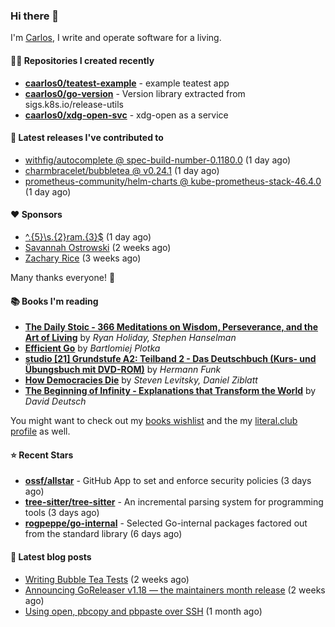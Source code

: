 ### Hi there 👋

I'm [Carlos](https://caarlos0.dev), I write and operate software for a living.

#### 👨‍💻 Repositories I created recently
- **[caarlos0/teatest-example](https://github.com/caarlos0/teatest-example)** - example teatest app
- **[caarlos0/go-version](https://github.com/caarlos0/go-version)** - Version library extracted from sigs.k8s.io/release-utils
- **[caarlos0/xdg-open-svc](https://github.com/caarlos0/xdg-open-svc)** - xdg-open as a service

#### 🚀 Latest releases I've contributed to


- [withfig/autocomplete @ spec-build-number-0.1180.0](https://github.com/withfig/autocomplete/releases/tag/spec-build-number-0.1180.0) (1 day ago)
- [charmbracelet/bubbletea @ v0.24.1](https://github.com/charmbracelet/bubbletea/releases/tag/v0.24.1) (1 day ago)
- [prometheus-community/helm-charts @ kube-prometheus-stack-46.4.0](https://github.com/prometheus-community/helm-charts/releases/tag/kube-prometheus-stack-46.4.0) (1 day ago)

#### ❤️ Sponsors
- [^.{5}\s.{2}ram.{3}$](https://github.com/umatare5) (1 day ago)
- [Savannah Ostrowski](https://github.com/savannahostrowski) (2 weeks ago)
- [Zachary Rice](https://github.com/zricethezav) (3 weeks ago)

Many thanks everyone! 🙏

#### 📚 Books I'm reading
- **[The Daily Stoic - 366 Meditations on Wisdom, Perseverance, and the Art of Living](https://literal.club/caarlos0/book/the-daily-stoic-lbfbd)** by _Ryan Holiday, Stephen Hanselman_
- **[Efficient Go](https://literal.club/caarlos0/book/bartlomiej-plotka-efficient-go-h2xgm)** by _Bartlomiej Plotka_
- **[studio [21] Grundstufe A2: Teilband 2 - Das Deutschbuch (Kurs- und Übungsbuch mit DVD-ROM)](https://literal.club/caarlos0/book/hermann-funk-studio-21-grundstufe-a2-teilband-2-das-deutschbuch-kurs-und-ubungsbuch-mit-dvd-rom-9zuoy)** by _Hermann Funk_
- **[How Democracies Die](https://literal.club/caarlos0/book/how-democracies-die-5395k)** by _Steven Levitsky, Daniel Ziblatt_
- **[The Beginning of Infinity - Explanations that Transform the World](https://literal.club/caarlos0/book/david-deutsch-the-beginning-of-infinity-ph286)** by _David Deutsch_

You might want to check out my [books
wishlist](https://www.amazon.com.br/hz/wishlist/ls/EB8P7VS717SV) and the my
[literal.club profile](https://literal.club/caarlos0) as well.

#### ⭐ Recent Stars
- **[ossf/allstar](https://github.com/ossf/allstar)** - GitHub App to set and enforce security policies (3 days ago)
- **[tree-sitter/tree-sitter](https://github.com/tree-sitter/tree-sitter)** - An incremental parsing system for programming tools (3 days ago)
- **[rogpeppe/go-internal](https://github.com/rogpeppe/go-internal)** - Selected Go-internal packages factored out from the standard library (6 days ago)

#### 📄 Latest blog posts
- [Writing Bubble Tea Tests](https://carlosbecker.com/posts/teatest/) (2 weeks ago)
- [Announcing GoReleaser v1.18 — the maintainers month release](https://carlosbecker.com/posts/goreleaser-v1.18/) (2 weeks ago)
- [Using open, pbcopy and pbpaste over SSH](https://carlosbecker.com/posts/pbcopy-pbpaste-open-ssh/) (1 month ago)
